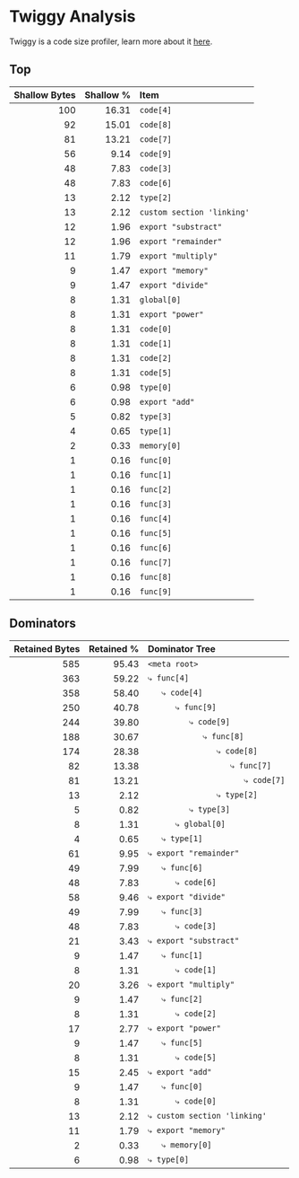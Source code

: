 # Twiggy Analysis

Twiggy is a code size profiler, learn more about it [here](https://github.com/rustwasm/twiggy).

## Top

| Shallow Bytes | Shallow % | Item |
| ------------: | --------: | :--- |
| 100 | 16.31 | `code[4]` |
| 92 | 15.01 | `code[8]` |
| 81 | 13.21 | `code[7]` |
| 56 | 9.14 | `code[9]` |
| 48 | 7.83 | `code[3]` |
| 48 | 7.83 | `code[6]` |
| 13 | 2.12 | `type[2]` |
| 13 | 2.12 | `custom section 'linking'` |
| 12 | 1.96 | `export "substract"` |
| 12 | 1.96 | `export "remainder"` |
| 11 | 1.79 | `export "multiply"` |
| 9 | 1.47 | `export "memory"` |
| 9 | 1.47 | `export "divide"` |
| 8 | 1.31 | `global[0]` |
| 8 | 1.31 | `export "power"` |
| 8 | 1.31 | `code[0]` |
| 8 | 1.31 | `code[1]` |
| 8 | 1.31 | `code[2]` |
| 8 | 1.31 | `code[5]` |
| 6 | 0.98 | `type[0]` |
| 6 | 0.98 | `export "add"` |
| 5 | 0.82 | `type[3]` |
| 4 | 0.65 | `type[1]` |
| 2 | 0.33 | `memory[0]` |
| 1 | 0.16 | `func[0]` |
| 1 | 0.16 | `func[1]` |
| 1 | 0.16 | `func[2]` |
| 1 | 0.16 | `func[3]` |
| 1 | 0.16 | `func[4]` |
| 1 | 0.16 | `func[5]` |
| 1 | 0.16 | `func[6]` |
| 1 | 0.16 | `func[7]` |
| 1 | 0.16 | `func[8]` |
| 1 | 0.16 | `func[9]` |


## Dominators

| Retained Bytes | Retained % | Dominator Tree |
| ------------: | --------: | :--- |
| 585 | 95.43 | `<meta root>` |
| 363 | 59.22 | `⤷ func[4]` |
| 358 | 58.40 | `   ⤷ code[4]` |
| 250 | 40.78 | `      ⤷ func[9]` |
| 244 | 39.80 | `         ⤷ code[9]` |
| 188 | 30.67 | `            ⤷ func[8]` |
| 174 | 28.38 | `               ⤷ code[8]` |
| 82 | 13.38 | `                  ⤷ func[7]` |
| 81 | 13.21 | `                     ⤷ code[7]` |
| 13 | 2.12 | `               ⤷ type[2]` |
| 5 | 0.82 | `         ⤷ type[3]` |
| 8 | 1.31 | `      ⤷ global[0]` |
| 4 | 0.65 | `   ⤷ type[1]` |
| 61 | 9.95 | `⤷ export "remainder"` |
| 49 | 7.99 | `   ⤷ func[6]` |
| 48 | 7.83 | `      ⤷ code[6]` |
| 58 | 9.46 | `⤷ export "divide"` |
| 49 | 7.99 | `   ⤷ func[3]` |
| 48 | 7.83 | `      ⤷ code[3]` |
| 21 | 3.43 | `⤷ export "substract"` |
| 9 | 1.47 | `   ⤷ func[1]` |
| 8 | 1.31 | `      ⤷ code[1]` |
| 20 | 3.26 | `⤷ export "multiply"` |
| 9 | 1.47 | `   ⤷ func[2]` |
| 8 | 1.31 | `      ⤷ code[2]` |
| 17 | 2.77 | `⤷ export "power"` |
| 9 | 1.47 | `   ⤷ func[5]` |
| 8 | 1.31 | `      ⤷ code[5]` |
| 15 | 2.45 | `⤷ export "add"` |
| 9 | 1.47 | `   ⤷ func[0]` |
| 8 | 1.31 | `      ⤷ code[0]` |
| 13 | 2.12 | `⤷ custom section 'linking'` |
| 11 | 1.79 | `⤷ export "memory"` |
| 2 | 0.33 | `   ⤷ memory[0]` |
| 6 | 0.98 | `⤷ type[0]` |
